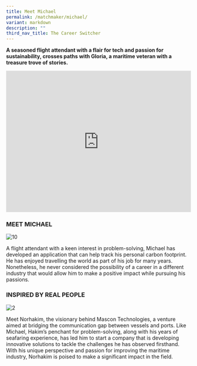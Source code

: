 ```yaml
---
title: Meet Michael
permalink: /matchmaker/michael/
variant: markdown
description: ""
third_nav_title: The Career Switcher
---
```

**A seasoned flight attendant with a flair for tech and passion for sustainability, crosses paths with Gloria, a maritime veteran with a treasure trove of stories.**

<iframe allowfullscreen="" allow="accelerometer; autoplay; clipboard-write; encrypted-media; gyroscope; picture-in-picture; web-share" frameborder="0" title="YouTube video player" src="https://www.youtube.com/embed/1rbu6PWARtw?si=dDuz8BSxvPsLGLPx" height="385" width="100%"></iframe>


### MEET MICHAEL
<img border="0" alt="10" src="https://i.ibb.co/zGfKHCT/10.png">

A flight attendant with a keen interest in problem-solving, Michael has developed an application that can help track his personal carbon footprint. He has enjoyed travelling the world as part of his job for many years. Nonetheless, he never considered the possibility of a career in a different industry that would allow him to make a positive impact while pursuing his passions.

### INSPIRED BY REAL PEOPLE

<img border="0" alt="2" src="https://i.ibb.co/cyKv4B4/2.png">

Meet Norhakim, the visionary behind Mascon Technologies, a venture aimed at bridging the communication gap between vessels and ports. Like Michael, Hakim’s penchant for problem-solving, along with his years of seafaring experience, has led him to start a company that is developing innovative solutions to tackle the challenges he has observed firsthand. With his unique perspective and passion for improving the maritime industry, Norhakim is poised to make a significant impact in the field.